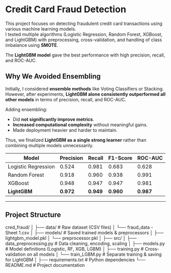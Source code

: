 # Credit Card Fraud Detection  

This project focuses on detecting fraudulent credit card transactions using various machine learning models.  
I tested multiple algorithms (Logistic Regression, Random Forest, XGBoost, and LightGBM) with preprocessing, cross-validation, and handling of class imbalance using **SMOTE**.  

The **LightGBM model** gave the best performance with high precision, recall, and ROC-AUC.

## Why We Avoided Ensembling  

Initially, I considered **ensemble methods** like Voting Classifiers or Stacking.  
However, after experiments, **LightGBM alone consistently outperformed all other models** in terms of precision, recall, and ROC-AUC.  

Adding ensembling:  
- Did **not significantly improve metrics**.  
- **Increased computational complexity** without meaningful gains.  
- Made deployment heavier and harder to maintain.  

Thus, we finalized **LightGBM as a single strong learner** rather than combining multiple models unnecessarily.

| Model                | Precision | Recall  | F1-Score | ROC-AUC |
|----------------------|-----------|---------|----------|---------|
| Logistic Regression   | 0.524     | 0.981   | 0.683    | 0.628   |
| Random Forest         | 0.918     | 0.960   | 0.938    | 0.991   |
| XGBoost               | 0.948     | 0.947   | 0.947    | 0.981   |
| **LightGBM**          | **0.972** | **0.949** | **0.960** | **0.987** |


---

## Project Structure

cred_fraud/
│
├── data/ # Raw dataset (CSV files)
│ └── fraud_data - Sheet 1.csv
│
├── models/ # Saved trained models & preprocessors
│ ├── lightgbm_model.pkl
│ └── preprocessor.pkl
│
├── src/
│ ├── data_preprocessing.py # Data cleaning, encoding, scaling
│ ├── models.py # Model definitions (Logistic, RF, XGB, LGBM)
│ ├── training.py # Cross-validation on all models
│ └── train_LGBM.py # Separate training & saving for LightGBM
│
├── requirements.txt # Python dependencies
└── README.md # Project documentation